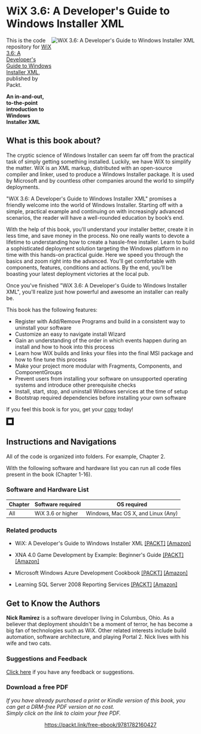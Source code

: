 


# WiX 3.6: A Developer's Guide to Windows Installer XML

<a href="https://prod.packtpub.com/in/application-development/wix-36-developers-guide-windows-installer-xml">  <img src="https://prod.packtpub.com/media/catalog/product/cache/ecd051e9670bd57df35c8f0b122d8aea/0/4/0427os_mockupcover_normal.jpg" alt="WiX 3.6: A Developer's Guide to Windows Installer XML" height="256px" align="right"></a>

This is the code repository for [WiX 3.6: A Developer's Guide to Windows Installer XML](https://prod.packtpub.com/in/application-development/wix-36-developers-guide-windows-installer-xml), published by Packt.

**An in-and-out, to-the-point introduction to Windows Installer XML**

## What is this book about?
The cryptic science of Windows Installer can seem far off from the practical task of simply getting something installed. Luckily, we have WiX to simplify the matter. WiX is an XML markup, distributed with an open-source compiler and linker, used to produce a Windows Installer package. It is used by Microsoft and by countless other companies around the world to simplify deployments.

"WiX 3.6: A Developer's Guide to Windows Installer XML" promises a friendly welcome into the world of Windows Installer. Starting off with a simple, practical example and continuing on with increasingly advanced scenarios, the reader will have a well-rounded education by book’s end.

With the help of this book, you'll understand your installer better, create it in less time, and save money in the process. No one really wants to devote a lifetime to understanding how to create a hassle-free installer. Learn to build a sophisticated deployment solution targeting the Windows platform in no time with this hands-on practical guide. Here we speed you through the basics and zoom right into the advanced. You'll get comfortable with components, features, conditions and actions. By the end, you’ll be boasting your latest deployment victories at the local pub.

Once you've finished "WiX 3.6: A Developer's Guide to Windows Installer XML", you'll realize just how powerful and awesome an installer can really be.

This book has the following features:
* Register with Add/Remove Programs and build in a consistent way to uninstall your software
* Customize an easy to navigate install Wizard
* Gain an understanding of the order in which events happen during an install and how to hook into this process
* Learn how WiX builds and links your files into the final MSI package and how to fine tune this process
* Make your project more modular with Fragments, Components, and ComponentGroups
* Prevent users from installing your software on unsupported operating systems and introduce other prerequisite checks
* Install, start, stop, and uninstall Windows services at the time of setup
* Bootstrap required dependencies before installing your own software

If you feel this book is for you, get your [copy](https://www.amazon.in/WiX-3-6-Developers-Windows-Installer/dp/1782160426) today!

<a href="https://www.packtpub.com/?utm_source=github&utm_medium=banner&utm_campaign=GitHubBanner"><img src="https://raw.githubusercontent.com/PacktPublishing/GitHub/master/GitHub.png" 
alt="https://www.packtpub.com/" border="5" /></a>

## Instructions and Navigations
All of the code is organized into folders. For example, Chapter 2.

With the following software and hardware list you can run all code files present in the book (Chapter 1-16).
### Software and Hardware List
| Chapter | Software required | OS required |
| -------- | ------------------------------------ | ----------------------------------- |
| All | WiX 3.6 or higher | Windows, Mac OS X, and Linux (Any) |

### Related products
* WiX: A Developer's Guide to Windows Installer XML [[PACKT]](https://prod.packtpub.com/in/application-development/wix-developers-guide-windows-installer-xml) [[Amazon]](https://www.amazon.in/WiX-Developers-Guide-Windows-Installer/dp/1849513724)

* XNA 4.0 Game Development by Example: Beginner's Guide [[PACKT]](https://prod.packtpub.com/in/game-development/xna-40-game-development-example-beginners-guide) [[Amazon]](https://www.amazon.in/XNA-4-0-Game-Development-Example/dp/1849690669)

* Microsoft Windows Azure Development Cookbook [[PACKT]](https://prod.packtpub.com/in/application-development/microsoft-windows-azure-development-cookbook) [[Amazon]](https://www.amazon.in/Microsoft-Windows-Azure-Development-Cookbook/dp/1849682224)

* Learning SQL Server 2008 Reporting Services [[PACKT]](https://prod.packtpub.com/in/networking-and-servers/learning-sql-server-2008-reporting-services) [[Amazon]](https://www.amazon.in/Learning-Server-2008-Reporting-Services/dp/1847196187)


## Get to Know the Authors
**Nick Ramirez** 
is a software developer living in Columbus, Ohio. As a believer that deployment shouldn't be a moment of terror, he has become a big fan of technologies such as WiX. Other related interests include build automation, software architecture, and playing Portal 2. Nick lives with his wife and two cats.

### Suggestions and Feedback
[Click here](https://docs.google.com/forms/d/e/1FAIpQLSdy7dATC6QmEL81FIUuymZ0Wy9vH1jHkvpY57OiMeKGqib_Ow/viewform) if you have any feedback or suggestions.


### Download a free PDF

 <i>If you have already purchased a print or Kindle version of this book, you can get a DRM-free PDF version at no cost.<br>Simply click on the link to claim your free PDF.</i>
<p align="center"> <a href="https://packt.link/free-ebook/9781782160427">https://packt.link/free-ebook/9781782160427 </a> </p>